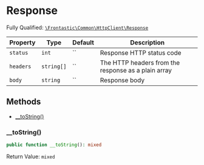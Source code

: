 #  Response

Fully Qualified: [`\Frontastic\Common\HttpClient\Response`](../../../src/php/HttpClient/Response.php)



Property|Type|Default|Description
--------|----|-------|-----------
`status`|`int`|``|Response HTTP status code
`headers`|`string[]`|``|The HTTP headers from the response as a plain array
`body`|`string`|``|Response body

## Methods

* [__toString()](#toString)


### __toString()


```php
public function __toString(): mixed
```







Return Value: `mixed`

